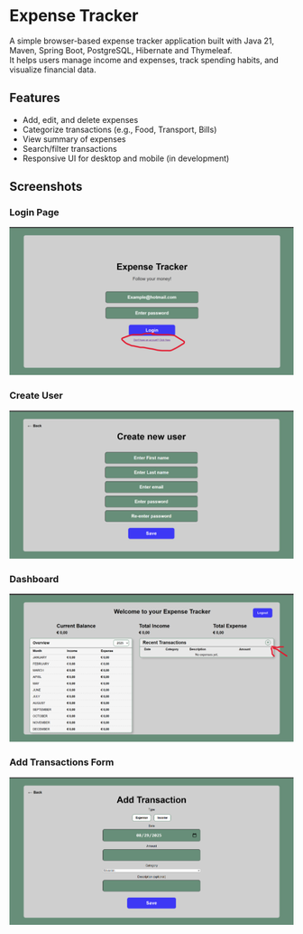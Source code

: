 # Expense Tracker

A simple browser-based expense tracker application built with Java 21, Maven, Spring Boot, PostgreSQL, Hibernate and Thymeleaf.  
It helps users manage income and expenses, track spending habits, and visualize financial data.

## Features
- Add, edit, and delete expenses
- Categorize transactions (e.g., Food, Transport, Bills)
- View summary of expenses
- Search/filter transactions
- Responsive UI for desktop and mobile (in development)

## Screenshots

### Login Page
![Login Page](screenshots/login-page.png)

### Create User
![Create User](screenshots/create-user-page.png)

### Dashboard
![Dashboard](screenshots/dashboard.png)

### Add Transactions Form
![Add Form](screenshots/add-form.png)
